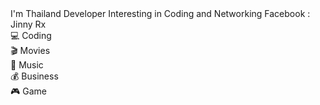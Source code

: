 <!DOCTYPE html>
<html lang="en">
    <head>
        <meta charset="UTF-8" />
        <meta http-equiv="X-UA-Compatible" content="IE=edge" />
        <meta name="viewport" content="width=device-width, initial-scale=1.0" />
        <link rel="preconnect" href="https://fonts.googleapis.com" />
        <link rel="preconnect" href="https://fonts.gstatic.com" crossorigin />
        <link rel="stylesheet" href="https://fonts.googleapis.com/css2?family=Ubuntu:ital,wght@0,300;0,400;0,500;0,700;1,300;1,400;1,500;1,700&display=swap"/>
        <link rel="shortcut icon" href="https://www.dropbox.com/s/tzxjkxuxxza3du3/favicon.ico?dl=1" />
    </head>
    <body>
        <div class="container">
            <div class="content">
                <div class="description">
                    <span>I'm Thailand Developer</span>
                    <span class="mt-1">Interesting in Coding and Networking</span>
                    <span class="mt-5">Facebook : Jinny Rx </span>
                </div>
                <div class="hobby">
                    <div>💻 Coding</div>
                    <div>🎬 Movies</div>
                    <div>🎵 Music</div>
                    <div>💰 Business</div>
                    <div>🎮 Game</div>
                </div>
            </div>
        </div>
</html>

